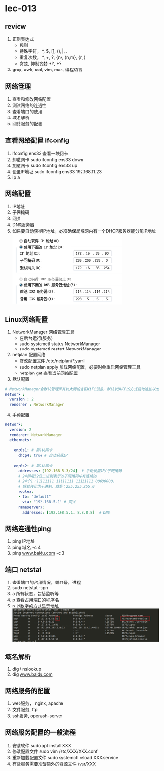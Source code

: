 # lec-013

## review
1. 正则表达式
   - 规则
   - 特殊字符， ^, $, [], (), |, .
   - 重复次数， *, +, ?, {n}, {n,m}, {n,}
   - 贪婪, 抑制贪婪 *?, +?
2. grep, awk, sed, vim, man, 编程语言

## 网络管理
1. 查看和修改网络配置
2. 测试网络的连通性
3. 查看端口的使用
4. 域名解析
5. 网络服务的配置

## 查看网络配置  ifconfig
1. ifconfig ens33 查看一块网卡
2. 卸载网卡  sudo ifconfig ens33 down 
3. 加载网卡  sudo ifconfig ens33 up
4. 设置IP地址 sudo ifconfig ens33 192.168.11.23
5. ip a 

## 网络配置
1. IP地址
2. 子网掩码
3. 网关
4. DNS服务器
5. 如果要自动获得IP地址，必须确保局域网内有一个DHCP服务器能分配IP地址
![](fig/2023-05-11-08-22-49.png)

## Linux网络配置
1. NetworkManager  网络管理工具
   - 在后台运行(服务)
   - sudo systemctl status NetworkManager
   - sudo systemctl restart NetworkManager
2. netplan 配置网络
   - 修改配置文件 /etc/netplan/*.yaml
   - sudo netplan apply 加载网络配置，必要时会重启网络管理工具
   - netplan get 查看当前网络配置
3. 默认配置
```yaml
# NetworkManager会默认管理所有以太网设备和WiFi设备，默认以DHCP的方式启动这些以太网设备,
network :
  version : 2
  renderer : NetworkManager 
```
4. 手动配置
```yaml
network:
  version: 2
  renderer: NetworkManager
  ethernets:

    enp0s1: # 第1块网卡 
      dhcp4: true # 自动获得IP 

    enp0s2: # 第2块网卡
      addresses: [192.168.5.3/24]  # 手动设置IP/子网掩码  
      # 24即用32位二进制表示的子网掩码中有连续的
      # 24个1：11111111 11111111 11111111 00000000，
      # 将其转化为十进制，就是：255.255.255.0
      routes:
      - to: "default"
        via: "192.168.5.1" # 网关 
      nameservers: 
        addresses: [192.168.5.1, 8.8.8.8]  # DNS   
```

## 网络连通性ping 
1. ping IP地址
2. ping 域名  -c 4 
3. ping www.baidu.com -c 3


## 端口 netstat 
1. 查看端口的占用情况，端口号，进程
2. sudo  netstat -apn 
3. a 所有状态，包括监听等
4. p 查看占用端口的程序名
5. n 以数字的方式显示地址 
![](fig/2023-05-11-09-03-14.png)

## 域名解析
1. dig / nslookup 
2. dig www.baidu.com 


## 网络服务的配置
1. web服务， nginx, apache 
2. 文件服务, ftp 
3. ssh服务, openssh-server

## 网络服务配置的一般流程
1. 安装软件  sudo  apt install  XXX
2. 修改配置文件  sudo  vim  /etc/XXX/XXX.conf
3. 重新加载配置文件  sudo  systemctl  reload  XXX.service 
4. 有些服务需要准备额外的资源文件   /var/XXX




 

